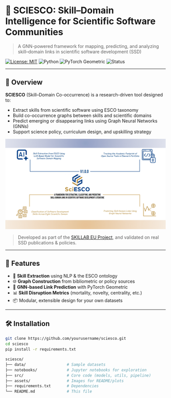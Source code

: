 # 🔬 SCIESCO: Skill–Domain Intelligence for Scientific Software Communities

> A GNN-powered framework for mapping, predicting, and analyzing skill–domain links in scientific software development (SSD)

[![License: MIT](https://img.shields.io/badge/License-MIT-yellow.svg)](https://opensource.org/licenses/MIT)
![Python](https://img.shields.io/badge/Python-3.8+-blue)
![PyTorch Geometric](https://img.shields.io/badge/Framework-PyTorchGeometric-green)
![Status](https://img.shields.io/badge/Status-ResearchPrototype-orange)

---

## 🚀 Overview

**SCIESCO** (Skill–Domain Co-occurrence) is a research-driven tool designed to:
- Extract skills from scientific software using ESCO taxonomy
- Build co-occurrence graphs between skills and scientific domains
- Predict emerging or disappearing links using Graph Neural Networks (GNNs)
- Support science policy, curriculum design, and upskilling strategy

![SCIESCO Graph](images/Sci_esco_graph%20(1).png)


> Developed as part of the [SKILLAB EU Project](https://skillab.eu/), and validated on real SSD publications & policies.

---

## 🧠 Features

- 🧩 **Skill Extraction** using NLP & the ESCO ontology  
- 🌐 **Graph Construction** from bibliometric or policy sources  
- 🧠 **GNN-based Link Prediction** with PyTorch Geometric  
- 📊 **Skill Disruption Metrics** (mortality, novelty, centrality, etc.)  
- 📦 Modular, extensible design for your own datasets  


---

## 🛠️ Installation

```bash
git clone https://github.com/yourusername/sciesco.git
cd sciesco
pip install -r requirements.txt
```
```bash
sciesco/
├── data/                  # Sample datasets
├── notebooks/             # Jupyter notebooks for exploration
├── src/                   # Core code (models, utils, pipeline)
├── assets/                # Images for README/plots
├── requirements.txt       # Dependencies
└── README.md              # This file
```

